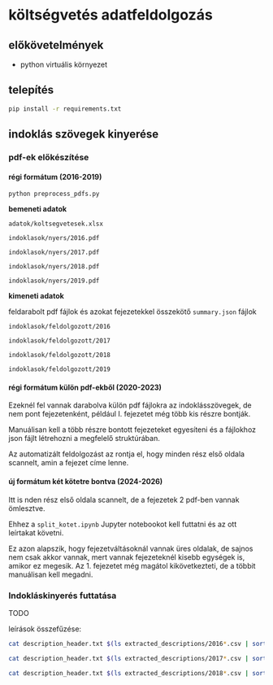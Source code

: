 # költségvetés adatfeldolgozás

## előkövetelmények

- python virtuális környezet

## telepítés

```bash
pip install -r requirements.txt
```

## indoklás szövegek kinyerése

### pdf-ek előkészítése

#### régi formátum (2016-2019)

```
python preprocess_pdfs.py
```

**bemeneti adatok**

`adatok/koltsegvetesek.xlsx`

`indoklasok/nyers/2016.pdf`

`indoklasok/nyers/2017.pdf`

`indoklasok/nyers/2018.pdf`

`indoklasok/nyers/2019.pdf`


**kimeneti adatok**

feldarabolt pdf fájlok és azokat fejezetekkel összekötő `summary.json` fájlok

`indoklasok/feldolgozott/2016`

`indoklasok/feldolgozott/2017`

`indoklasok/feldolgozott/2018`

`indoklasok/feldolgozott/2019`

#### régi formátum külön pdf-ekből (2020-2023)

Ezeknél fel vannak darabolva külön pdf fájlokra az indoklásszövegek, de nem pont fejezetenként, például I. fejezetet még több kis részre bontják.

Manuálisan kell a több részre bontott fejezeteket egyesíteni és a fájlokhoz json fájlt létrehozni a megfelelő struktúrában.

Az automatizált feldolgozást az rontja el, hogy minden rész első oldala scannelt, amin a fejezet címe lenne.

#### új formátum két kötetre bontva (2024-2026)

Itt is nden rész első oldala scannelt, de a fejezetek 2 pdf-ben vannak ömlesztve.

Ehhez a `split_kotet.ipynb` Jupyter notebookot kell futtatni és az ott leírtakat követni.

Ez azon alapszik, hogy fejezetváltásoknál vannak üres oldalak, de sajnos nem csak akkor vannak, mert vannak fejezeteknél kisebb egységek is, amikor ez megesik. Az 1. fejezetet még magátol kikövetkezteti, de a többit manuálisan kell megadni.

### Indokláskinyerés futtatása

TODO

leírások összefűzése:
```bash
cat description_header.txt $(ls extracted_descriptions/2016*.csv | sort) | grep -v "id,indoklás szöveg" > descriptions_2016.csv
```

```bash
cat description_header.txt $(ls extracted_descriptions/2017*.csv | sort) | grep -v "id,indoklás szöveg" > descriptions_2017.csv
```

```bash
cat description_header.txt $(ls extracted_descriptions/2018*.csv | sort) | grep -v "id,indoklás szöveg" > descriptions_2018.csv
```
